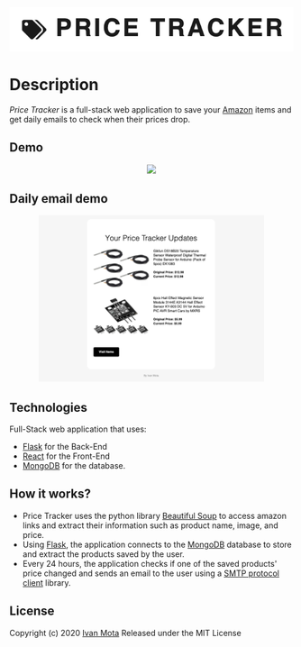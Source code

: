 <div align="center">
  <img src="./.github/logo.png" alt="Price Tracker Logo">
</div>

# Description
*Price Tracker* is a full-stack web application to save your [Amazon](https://amazon.com) items and get daily emails to check when their prices drop.

## Demo
<div align="center">
  <img src="./.github/demo.gif" width="800"/>
</div>

## Daily email demo
<div align="center">
  <img src="./.github/email.png" width="400"/>
</div>

## Technologies
Full-Stack web application that uses:
* [Flask](https://flask.palletsprojects.com/en/1.1.x/) for the Back-End
* [React](https://reactjs.org/) for the Front-End
* [MongoDB](https://www.mongodb.com/) for the database.

## How it works?
* Price Tracker uses the python library [Beautiful Soup](https://www.crummy.com/software/BeautifulSoup/bs4/doc/) to access amazon links and extract their information such as product name, image, and price.
* Using [Flask](https://flask.palletsprojects.com/en/1.1.x/), the application connects to the [MongoDB](https://www.mongodb.com/) database to store and extract the products saved by the user.
* Every 24 hours, the application checks if one of the saved products' price changed and sends an email to the user using a [SMTP protocol client](https://docs.python.org/3/library/smtplib.html) library.

## License
Copyright (c) 2020 [Ivan Mota](https://ivanmtta.github.io/)
Released under the MIT License
